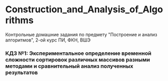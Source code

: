 # Construction_and_Analysis_of_Algorithms
Контрольные домашние задания по предмету "Построение и анализ алгоритмов", 2-ой курс ПИ, ФКН, ВШЭ

### КДЗ №1: Экспериментальное определение временной сложности сортировок различных массивов разными методами и сравнительный анализ полученных результатов
